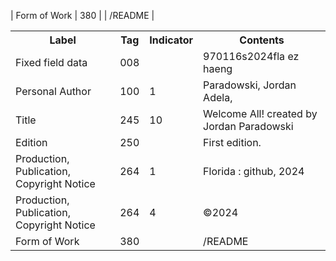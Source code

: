   | Form of Work          | 380  |      | /README                                               |

<table>
  <tr>
    <th>Label</th>
    <th>Tag</th>
    <th>Indicator</th>
    <th>Contents</th>
  </tr>
  <tr>
    <td>Fixed field data</td>
    <td>008</td>
    <td></td>
    <td>970116s2024fla ez  haeng</td>
  </tr>
  <tr>
    <td>Personal Author</td>
    <td>100</td>
    <td>1</td>
    <td>Paradowski, Jordan Adela,</td>
  </tr>
  <tr>
    <td>Title</td>
    <td>245</td>
    <td>10</td>
    <td>Welcome All! created by Jordan Paradowski</td>
  </tr>
  <tr>
    <td>Edition</td>
    <td>250</td>
    <td></td>
    <td>First edition.</td>
  </tr>
  <tr>
    <td>Production, Publication, Copyright Notice</td>
    <td>264</td>
    <td> 1</td>
    <td>Florida : github, 2024</td>
  </tr>
  <tr>
    <td>Production, Publication, Copyright Notice</td>
    <td>264</td>
    <td> 4</td>
    <td>©2024</td>
  </tr>
  <tr>
    <td>Form of Work</td>
    <td>380</td>
    <td></td>
    <td>/README</td>
  </tr>
</table>
